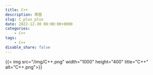 ```yaml
---
title: C++
description: 草图
slug: C_plus_plus
date: 2022-12-30 00:00:00+0000
categories:
    - C++
tags:
    - C++
disable_share: false
---
```


{{< img src="/img/C++.png" width="1000" height="400" title="C++" alt="C++.png">}}